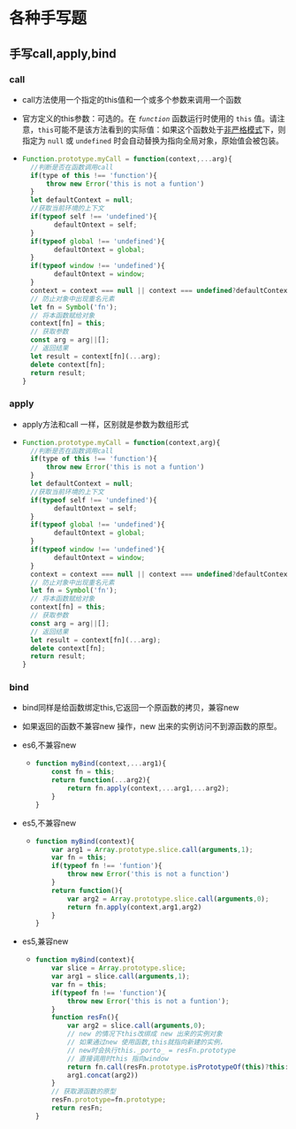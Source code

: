 # 各种手写题
## 手写call,apply,bind

### call

* call方法使用一个指定的this值和一个或多个参数来调用一个函数
* 官方定义的this参数：可选的。在 *`function`* 函数运行时使用的 `this` 值。请注意，`this`可能不是该方法看到的实际值：如果这个函数处于[非严格模式](https://developer.mozilla.org/zh-CN/docs/Web/JavaScript/Reference/Strict_mode)下，则指定为 `null` 或 `undefined` 时会自动替换为指向全局对象，原始值会被包装。

* ```javascript
  Function.prototype.myCall = function(context,...arg){
  	//判断是否在函数调用call
  	if(type of this !== 'function'){
  		throw new Error('this is not a funtion')
  	}
  	let defaultContext = null;
  	//获取当前环境的上下文
  	if(typeof self !== 'undefined'){
          defaultOntext = self;
  	}
  	if(typeof global !== 'undefined'){
          defaultOntext = global;
  	}
  	if(typeof window !== 'undefined'){
          defaultOntext = window;
  	}
  	context = context === null || context === undefined?defaultContext:new Object(context);
  	// 防止对象中出现重名元素
  	let fn = Symbol('fn');
  	// 将本函数赋给对象
  	context[fn] = this;
  	// 获取参数
  	const arg = arg||[];
  	// 返回结果
  	let result = context[fn](...arg);
  	delete context[fn];
  	return result;
  }
  ```

  

### apply

* apply方法和call 一样，区别就是参数为数组形式

* ```javascript
  Function.prototype.myCall = function(context,arg){
  	//判断是否在函数调用call
  	if(type of this !== 'function'){
  		throw new Error('this is not a funtion')
  	}
  	let defaultContext = null;
  	//获取当前环境的上下文
  	if(typeof self !== 'undefined'){
          defaultOntext = self;
  	}
  	if(typeof global !== 'undefined'){
          defaultOntext = global;
  	}
  	if(typeof window !== 'undefined'){
          defaultOntext = window;
  	}
  	context = context === null || context === undefined?defaultContext:new Object(context);
  	// 防止对象中出现重名元素
  	let fn = Symbol('fn');
  	// 将本函数赋给对象
  	context[fn] = this;
  	// 获取参数
  	const arg = arg||[];
  	// 返回结果
  	let result = context[fn](...arg);
  	delete context[fn];
  	return result;
  }
  ```

  

### bind

* bind同样是给函数绑定this,它返回一个原函数的拷贝，兼容new

* 如果返回的函数不兼容new 操作，new 出来的实例访问不到源函数的原型。

* es6,不兼容new

  * ```javascript
    function myBind(context,...arg1){
    	const fn = this;
    	return function(...arg2){
    		return fn.apply(context,...arg1,...arg2);
    	}
    }
    ```

* es5,不兼容new

  * ```javascript
    function myBind(context){
    	var arg1 = Array.prototype.slice.call(arguments,1);
    	var fn = this;
    	if(typeof fn !== 'funtion'){
    		throw new Error('this is not a function')
    	}
    	return function(){
    		var arg2 = Array.prototype.slice.call(arguments,0);
    		return fn.apply(context,arg1,arg2)
    	}
    }
    ```

* es5,兼容new

  * ```javascript
    function myBind(context){
    	var slice = Array.prototype.slice;
    	var arg1 = slice.call(arguments,1);
    	var fn = this;
    	if(typeof fn !== 'function'){
    		throw new Error('this is not a funtion');
    	}
    	function resFn(){
    		var arg2 = slice.call(arguments,0);
    		// new 的情况下this改绑成 new 出来的实例对象
            // 如果通过new 使用函数,this就指向新建的实例，
            // new时会执行this._porto_ = resFn.prototype
            // 直接调用时this 指向window
    		return fn.call(resFn.prototype.isPrototypeOf(this)?this:context,
    		arg1.concat(arg2))
    	}
        // 获取源函数的原型
    	resFn.prototype=fn.prototype;
    	return resFn;
    }
    ```


